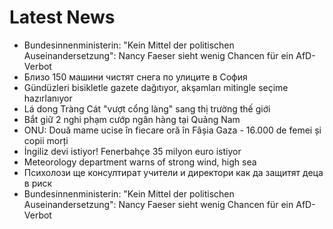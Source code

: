 # Latest News
-  Bundesinnenministerin: "Kein Mittel der politischen Auseinandersetzung": Nancy Faeser sieht wenig Chancen für ein AfD-Verbot
-  Близо 150 машини чистят снега по улиците в София
-  Gündüzleri bisikletle gazete dağıtıyor, akşamları mitingle seçime hazırlanıyor
-  Lá dong Tràng Cát "vượt cổng làng" sang thị trường thế giới
-  Bắt giữ 2 nghi phạm cướp ngân hàng tại Quảng Nam
-  ONU: Două mame ucise în fiecare oră în Fâșia Gaza - 16.000 de femei și copii morți
-  İngiliz devi istiyor! Fenerbahçe 35 milyon euro istiyor
-  Meteorology department warns of strong wind, high sea
-  Психолози ще консултират учители и директори как да защитят деца в риск
-  Bundesinnenministerin: "Kein Mittel der politischen Auseinandersetzung": Nancy Faeser sieht wenig Chancen für ein AfD-Verbot
